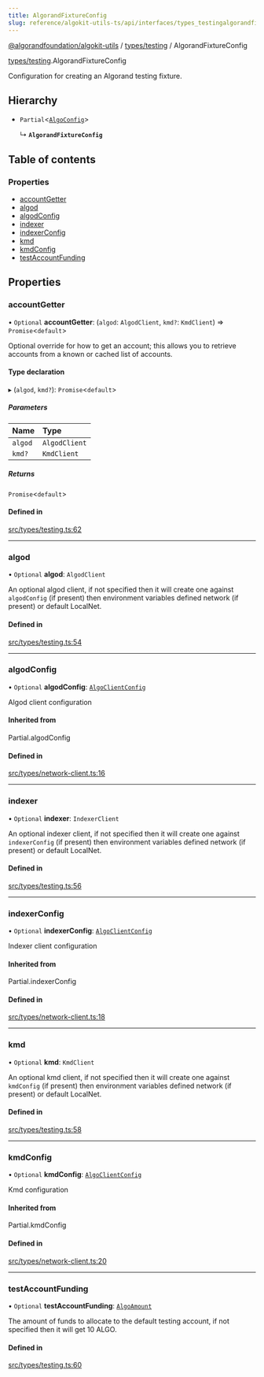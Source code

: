 ```yaml
---
title: AlgorandFixtureConfig
slug: reference/algokit-utils-ts/api/interfaces/types_testingalgorandfixtureconfig
---
```

[@algorandfoundation/algokit-utils](/reference/algokit-utils-ts/api/overview) / [types/testing](/reference/algokit-utils-ts/api/modules/types_testing/) / AlgorandFixtureConfig



[types/testing](/reference/algokit-utils-ts/api/modules/types_testing/).AlgorandFixtureConfig

Configuration for creating an Algorand testing fixture.

## Hierarchy

- `Partial`\<[`AlgoConfig`](/reference/algokit-utils-ts/api/interfaces/types_network_clientalgoconfig/)\>

  ↳ **`AlgorandFixtureConfig`**

## Table of contents

### Properties

- [accountGetter](#accountgetter)
- [algod](#algod)
- [algodConfig](#algodconfig)
- [indexer](#indexer)
- [indexerConfig](#indexerconfig)
- [kmd](#kmd)
- [kmdConfig](#kmdconfig)
- [testAccountFunding](#testaccountfunding)

## Properties

### accountGetter

• `Optional` **accountGetter**: (`algod`: `AlgodClient`, `kmd?`: `KmdClient`) => `Promise`\<`default`\>

Optional override for how to get an account; this allows you to retrieve accounts from a known or cached list of accounts.

#### Type declaration

▸ (`algod`, `kmd?`): `Promise`\<`default`\>

##### Parameters

| Name | Type |
| :------ | :------ |
| `algod` | `AlgodClient` |
| `kmd?` | `KmdClient` |

##### Returns

`Promise`\<`default`\>

#### Defined in

[src/types/testing.ts:62](https://github.com/algorandfoundation/algokit-utils-ts/blob/main/src/types/testing.ts#L62)

___

### algod

• `Optional` **algod**: `AlgodClient`

An optional algod client, if not specified then it will create one against `algodConfig` (if present) then environment variables defined network (if present) or default LocalNet.

#### Defined in

[src/types/testing.ts:54](https://github.com/algorandfoundation/algokit-utils-ts/blob/main/src/types/testing.ts#L54)

___

### algodConfig

• `Optional` **algodConfig**: [`AlgoClientConfig`](/reference/algokit-utils-ts/api/interfaces/types_network_clientalgoclientconfig/)

Algod client configuration

#### Inherited from

Partial.algodConfig

#### Defined in

[src/types/network-client.ts:16](https://github.com/algorandfoundation/algokit-utils-ts/blob/main/src/types/network-client.ts#L16)

___

### indexer

• `Optional` **indexer**: `IndexerClient`

An optional indexer client, if not specified then it will create one against `indexerConfig` (if present) then environment variables defined network (if present) or default LocalNet.

#### Defined in

[src/types/testing.ts:56](https://github.com/algorandfoundation/algokit-utils-ts/blob/main/src/types/testing.ts#L56)

___

### indexerConfig

• `Optional` **indexerConfig**: [`AlgoClientConfig`](/reference/algokit-utils-ts/api/interfaces/types_network_clientalgoclientconfig/)

Indexer client configuration

#### Inherited from

Partial.indexerConfig

#### Defined in

[src/types/network-client.ts:18](https://github.com/algorandfoundation/algokit-utils-ts/blob/main/src/types/network-client.ts#L18)

___

### kmd

• `Optional` **kmd**: `KmdClient`

An optional kmd client, if not specified then it will create one against `kmdConfig` (if present) then environment variables defined network (if present) or default LocalNet.

#### Defined in

[src/types/testing.ts:58](https://github.com/algorandfoundation/algokit-utils-ts/blob/main/src/types/testing.ts#L58)

___

### kmdConfig

• `Optional` **kmdConfig**: [`AlgoClientConfig`](/reference/algokit-utils-ts/api/interfaces/types_network_clientalgoclientconfig/)

Kmd configuration

#### Inherited from

Partial.kmdConfig

#### Defined in

[src/types/network-client.ts:20](https://github.com/algorandfoundation/algokit-utils-ts/blob/main/src/types/network-client.ts#L20)

___

### testAccountFunding

• `Optional` **testAccountFunding**: [`AlgoAmount`](/reference/algokit-utils-ts/api/classes/types_amountalgoamount/)

The amount of funds to allocate to the default testing account, if not specified then it will get 10 ALGO.

#### Defined in

[src/types/testing.ts:60](https://github.com/algorandfoundation/algokit-utils-ts/blob/main/src/types/testing.ts#L60)